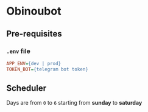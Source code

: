 # Obinoubot

## Pre-requisites

### `.env` file

```ini
APP_ENV={dev | prod}
TOKEN_BOT={telegram bot token}
```

## Scheduler

Days are from `0` to `6` starting from **sunday** to **saturday**
